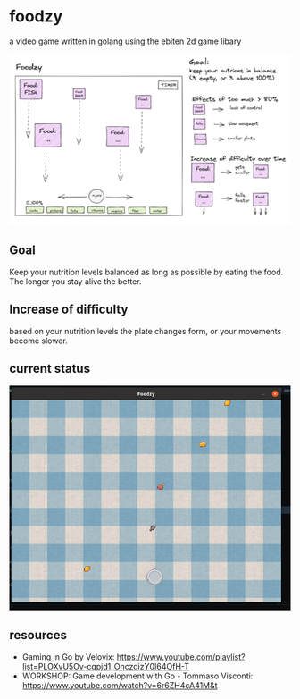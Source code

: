 foodzy
======

a video game written in golang using the ebiten 2d game libary

![Game overview](/docs/foodzy.png)

Goal
----

Keep your nutrition levels balanced as long as possible by eating the food. The longer
you stay alive the better.

Increase of difficulty
----------------------

based on your nutrition levels the plate changes form, or your movements become slower.


current status
---------------
![current status](/docs/game.png)


resources
----------

- Gaming in Go by Velovix: https://www.youtube.com/playlist?list=PLOXvU5Ov-cqpjd1_OnczdizY0I64OfH-T
- WORKSHOP: Game development with Go - Tommaso Visconti: https://www.youtube.com/watch?v=6r6ZH4cA41M&t
